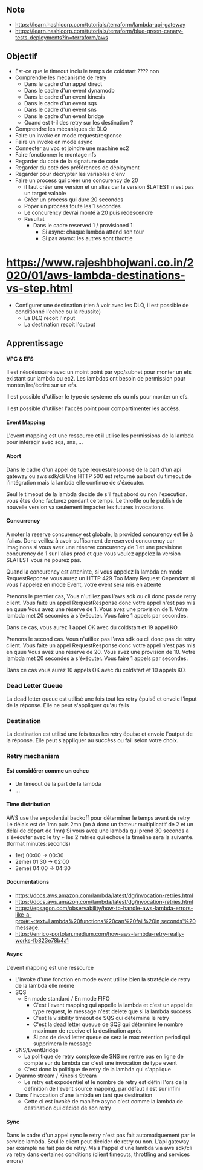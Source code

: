 ## Note
- https://learn.hashicorp.com/tutorials/terraform/lambda-api-gateway
- https://learn.hashicorp.com/tutorials/terraform/blue-green-canary-tests-deployments?in=terraform/aws

## Objectif
- Est-ce que le timeout inclu le temps de coldstart ???? non
- Comprendre les mécanisme de retry
  - Dans le cadre d'un appel direct
  - Dans le cadre d'un event dynamodb
  - Dans le cadre d'un event kinesis
  - Dans le cadre d'un event sqs
  - Dans le cadre d'un event sns
  - Dans le cadre d'un event bridge 
  - Quand est t-il des retry sur les destination ?
- Comprendre les mécaniques de DLQ
- Faire un invoke en mode request/response
- Faire un invoke en mode async
- Connecter au vpc et joindre une machine ec2
- Faire fonctionner le montage nfs
- Regarder du coté de la signature de code
- Regarder du coté des préférences de déployment
- Regarder pour décrypter les variables d'env
- Faire un process qui créer une concurency de 20
  - il faut créer une version et un alias car la version $LATEST n'est pas un target valable
  - Créer un process qui dure 20 secondes
  - Poper un process toute les 1 secondes
  - Le concurency devrai monté à 20 puis redescendre
  - Resultat
    - Dans le cadre reserved 1 / provisioned 1 
      - Si async: chaque lambda attend son tour
      - Si pas async: les autres sont throttle
# https://www.rajeshbhojwani.co.in/2020/01/aws-lambda-destinations-vs-step.html
- Configurer une destination (rien à voir avec les DLQ, il est possible de conditionné l'echec ou la réussite)
  - La DLQ recoit l'input
  - La destination recoit l'output

## Apprentissage

#### VPC & EFS

Il est néscésssaire avec un moint point par vpc/subnet pour monter un efs existant sur lambda ou ec2.
Les lambdas ont besoin de permission pour monter/lire/écrire sur un efs.

Il est possible d'utiliser le type de systeme efs ou nfs pour monter un efs.

Il est possible d'utiliser l'accès point pour compartimenter les accèss.

#### Event Mapping

L'event mapping est une ressource et il utilise les permissions de la lambda pour intéragir avec sqs, sns, ...

#### Abort

Dans le cadre d'un appel de type request/response de la part d'un api gateway ou aws sdk/cli
Une HTTP 500 est retourné au bout du timeout de l'intégration mais la lambda elle continue de s'éxécuter.

Seul le timeout de la lambda décide de s'il faut abord ou non l'exécution. vous êtes donc facturez pendant ce temps.
Le throttle ou le publish de nouvelle version va seulement impacter les futures invocations.

#### Concurrency

A noter la reserve concurency est globale, la provided concurency est lié à l'alias.
Donc veillez à avoir suffisament de reserved concurency car imaginons si vous avez une réserve concurency de 1
et une provisione concurency de 1 sur l'alias prod et que vous voulez appelez la version $LATEST vous ne pourez pas.

Quand la concurency est atteninte, si vous appelez la lambda en mode RequestReponse vous aurez un HTTP 429 Too Many Request
Cependant si vous l'appelez en mode Event, votre event sera mis en attente 

Prenons le premier cas,
Vous n'utiliez pas l'aws sdk ou cli donc pas de retry client.
Vous faite un appel RequestResponse donc votre appel n'est pas mis en quue
Vous avez une réserve de 1.
Vous avez une provision de 1.
Votre lambda met 20 secondes à s'éxécuter.
Vous faire 1 appels par secondes.

Dans ce cas, vous aurez 1 appel OK avec du coldstart et 19 appel KO. 

Prenons le second cas.
Vous n'utiliez pas l'aws sdk ou cli donc pas de retry client.
Vous faite un appel RequestResponse donc votre appel n'est pas mis en quue
Vous avez une réserve de 20.
Vous avez une provision de 10.
Votre lambda met 20 secondes à s'éxécuter.
Vous faire 1 appels par secondes.

Dans ce cas vous aurez 10 appels OK avec du coldstart et 10 appels KO.

### Dead Letter Queue

La dead letter queue est utilisé une fois tout les retry épuisé et envoie l'input de la réponse.
Elle ne peut s'appliquer qu'au fails

### Destination

La destination est utilisé une fois tous les retry épuise et envoie l'output de la réponse. 
Elle peut s'appliquer au succèss ou fail selon votre choix.

### Retry mechanism

#### Est considérer comme un echec
- Un timeout de la part de la lambda
- ...

#### Time distribution

AWS use the expodential backoff pour déterminer le temps avant de retry
Le délais est de 1mn puis 2mn (on à donc un facteur multiplicatif de 2 et un délai de départ de 1mn)
Si vous avez une lambda qui prend 30 seconds à s'éxécuter avec le try + les 2 retries qui échoue la timeline sera la suivante. (format minutes:seconds)

- 1er) 00:00 -> 00:30
- 2eme) 01:30 -> 02:00
- 3eme) 04:00 -> 04:30

#### Documentations
- https://docs.aws.amazon.com/lambda/latest/dg/invocation-retries.html
- https://docs.aws.amazon.com/lambda/latest/dg/invocation-retries.html
- https://epsagon.com/observability/how-to-handle-aws-lambda-errors-like-a-pro/#:~:text=Lambda%20functions%20can%20fail%20in,seconds'%20message.
- https://enrico-portolan.medium.com/how-aws-lambda-retry-really-works-fb823e78b4a1

#### Async
L'event mapping est une ressource

- L'invoke d'une fonction en mode event utilise bien la stratégie de retry de la lambda elle même
- SQS
  - En mode standard / En mode FIFO
    - C'est l'event mapping qui appelle la lambda et c'est un appel de type request, le message n'est delete que si la lambda success
    - C'est la visibility timeout de SQS qui détermine le retry
    - C'est la dead letter queuue de SQS qui détermine le nombre maximum de receive et la destination après
    - Si pas de dead letter queue ce sera le max retention period qui supprimera le message
- SNS/EventBridge
  - La politique de retry complexe de SNS ne rentre pas en ligne de compte sur du lambda car c'est une invocation de type event
  - C'est donc la politique de retry de la lambda qui s'applique
- Dyanmo stream / Kinesis Stream
  - Le retry est expodentiel et le nombre de retry est défini l'ors de la définition de l'event source mapping, par défaut il est sur infini
- Dans l'invocation d'une lambda en tant que destination
  - Cette ci est invoké de manière async c'est comme la lambda de destination qui décide de son retry

#### Sync
Dans le cadre d'un appel sync le retry n'est pas fait automatiquement par le service lambda.
Seul le client peut décider de retry ou non. L'api gateway par example ne fait pas de retry.
Mais l'appel d'une lambda via aws sdk/cli va retry dans certaines conditions (client timeouts, throttling and services errors)

